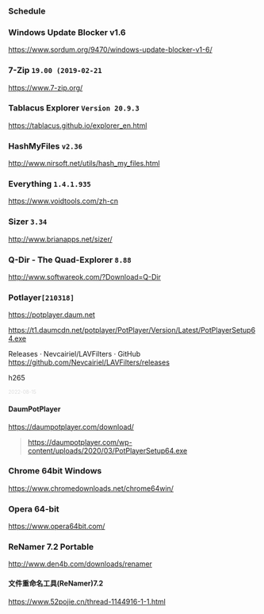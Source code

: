 ### Schedule

### Windows Update Blocker v1.6
https://www.sordum.org/9470/windows-update-blocker-v1-6/

### 7-Zip `19.00 (2019-02-21`
https://www.7-zip.org/

### Tablacus Explorer `Version 20.9.3`
https://tablacus.github.io/explorer_en.html

### HashMyFiles `v2.36`
http://www.nirsoft.net/utils/hash_my_files.html

### Everything `1.4.1.935`
https://www.voidtools.com/zh-cn

### Sizer `3.34`
http://www.brianapps.net/sizer/

### Q-Dir - The Quad-Explorer `8.88`
http://www.softwareok.com/?Download=Q-Dir

### Potlayer`[210318]`
https://potplayer.daum.net

https://t1.daumcdn.net/potplayer/PotPlayer/Version/Latest/PotPlayerSetup64.exe

Releases · Nevcairiel/LAVFilters · GitHub
https://github.com/Nevcairiel/LAVFilters/releases

h265

<font size="1" style="color:#DCDCDC">2022-08-15</font>

#### DaumPotPlayer
https://daumpotplayer.com/download/
>https://daumpotplayer.com/wp-content/uploads/2020/03/PotPlayerSetup64.exe

### Chrome 64bit Windows
https://www.chromedownloads.net/chrome64win/

### Opera 64-bit
https://www.opera64bit.com/

### ReNamer 7.2 Portable
http://www.den4b.com/downloads/renamer
#### 文件重命名工具(ReNamer)7.2
https://www.52pojie.cn/thread-1144916-1-1.html

